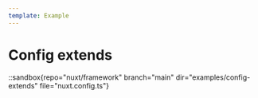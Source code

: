 ```yaml
---
template: Example
---
```


# Config extends

::sandbox{repo="nuxt/framework" branch="main" dir="examples/config-extends" file="nuxt.config.ts"}

